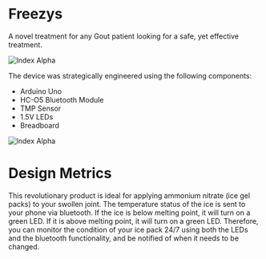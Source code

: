 # Freezys

A novel treatment for any Gout patient looking for a safe, yet effective treatment. 

![Index Alpha](https://github.com/seeamislam/Arduino/blob/master/DWG.png)

The device was strategically engineered using the following components: 
- Arduino Uno
- HC-O5 Bluetooth Module
- TMP Sensor
- 1.5V LEDs
- Breadboard

![Index Alpha](https://github.com/seeamislam/Arduino/blob/master/Render%201.png)

# Design Metrics

This revolutionary product is ideal for applying ammonium nitrate (ice gel packs) to your swollen joint. The temperature status of the ice is sent to your phone via bluetooth. If the ice is below melting point, it will turn on a green LED. If it is above melting point, it will turn on a green LED. Therefore, you can monitor the condition of your ice pack 24/7 using both the LEDs and the bluetooth functionality, and be notified of when it needs to be changed. 
